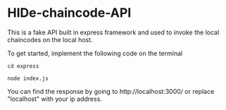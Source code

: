 # HIDe-chaincode-API

This is a fake API built in express framework and used to invoke the local chaincodes on the local host. 

To get started, implement the following code on the terminal

    cd express

    node index.js

  You can find the response by going to http://localhost:3000/ or replace "localhost" with your ip address. 

    
